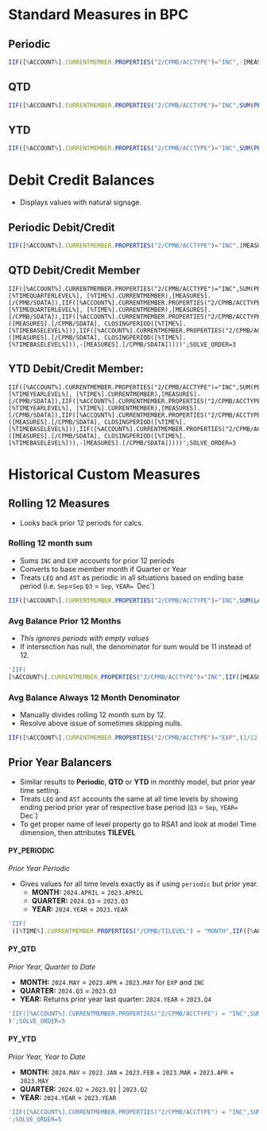 # Standard Measures in BPC

## Periodic
```jsx
IIF([%ACCOUNT%].CURRENTMEMBER.PROPERTIES("2/CPMB/ACCTYPE")="INC",-[MEASURES].[/CPMB/SDATA],IIF([%ACCOUNT%].CURRENTMEMBER.PROPERTIES("2/CPMB/ACCTYPE")="EXP",[MEASURES].[/CPMB/SDATA],IIF([%ACCOUNT%].CURRENTMEMBER.PROPERTIES("2/CPMB/ACCTYPE")="AST",([MEASURES].[/CPMB/SDATA], CLOSINGPERIOD([%TIME%].[%TIMEBASELEVEL%])),IIF([%ACCOUNT%].CURRENTMEMBER.PROPERTIES("2/CPMB/ACCTYPE")="LEQ",-([MEASURES].[/CPMB/SDATA], CLOSINGPERIOD([%TIME%].[%TIMEBASELEVEL%])),-[MEASURES].[/CPMB/SDATA]))))';SOLVE_ORDER=3
```
## QTD
```jsx
IIF([%ACCOUNT%].CURRENTMEMBER.PROPERTIES("2/CPMB/ACCTYPE")="INC",SUM(PERIODSTODATE([%TIME%].[%TIMEQUARTERLEVEL%], [%TIME%].CURRENTMEMBER),-[MEASURES].[/CPMB/SDATA]),IIF([%ACCOUNT%].CURRENTMEMBER.PROPERTIES("2/CPMB/ACCTYPE")="EXP",SUM(PERIODSTODATE([%TIME%].[%TIMEQUARTERLEVEL%], [%TIME%].CURRENTMEMBER),[MEASURES].[/CPMB/SDATA]),IIF([%ACCOUNT%].CURRENTMEMBER.PROPERTIES("2/CPMB/ACCTYPE")="AST",([MEASURES].[/CPMB/SDATA], CLOSINGPERIOD([%TIME%].[%TIMEBASELEVEL%])),IIF([%ACCOUNT%].CURRENTMEMBER.PROPERTIES("2/CPMB/ACCTYPE")="LEQ",-([MEASURES].[/CPMB/SDATA], CLOSINGPERIOD([%TIME%].[%TIMEBASELEVEL%])),-[MEASURES].[/CPMB/SDATA]))))';SOLVE_ORDER=3
```
## YTD
```jsx
IIF([%ACCOUNT%].CURRENTMEMBER.PROPERTIES("2/CPMB/ACCTYPE")="INC",SUM(PERIODSTODATE([%TIME%].[%TIMEQUARTERLEVEL%], [%TIME%].CURRENTMEMBER),-[MEASURES].[/CPMB/SDATA]),IIF([%ACCOUNT%].CURRENTMEMBER.PROPERTIES("2/CPMB/ACCTYPE")="EXP",SUM(PERIODSTODATE([%TIME%].[%TIMEQUARTERLEVEL%], [%TIME%].CURRENTMEMBER),[MEASURES].[/CPMB/SDATA]),IIF([%ACCOUNT%].CURRENTMEMBER.PROPERTIES("2/CPMB/ACCTYPE")="AST",([MEASURES].[/CPMB/SDATA], CLOSINGPERIOD([%TIME%].[%TIMEBASELEVEL%])),IIF([%ACCOUNT%].CURRENTMEMBER.PROPERTIES("2/CPMB/ACCTYPE")="LEQ",-([MEASURES].[/CPMB/SDATA], CLOSINGPERIOD([%TIME%].[%TIMEBASELEVEL%])),-[MEASURES].[/CPMB/SDATA]))))';SOLVE_ORDER=3
```

# Debit Credit Balances
- Displays values with natural signage.

## Periodic Debit/Credit

```jsx
IIF([%ACCOUNT%].CURRENTMEMBER.PROPERTIES("2/CPMB/ACCTYPE")="INC",[MEASURES].[/CPMB/SDATA],IIF([%ACCOUNT%].CURRENTMEMBER.PROPERTIES("2/CPMB/ACCTYPE")="EXP",[MEASURES].[/CPMB/SDATA],IIF([%ACCOUNT%].CURRENTMEMBER.PROPERTIES("2/CPMB/ACCTYPE")="AST",([MEASURES].[/CPMB/SDATA], CLOSINGPERIOD([%TIME%].[%TIMEBASELEVEL%])),IIF([%ACCOUNT%].CURRENTMEMBER.PROPERTIES("2/CPMB/ACCTYPE")="LEQ",([MEASURES].[/CPMB/SDATA], CLOSINGPERIOD([%TIME%].[%TIMEBASELEVEL%])),-[MEASURES].[/CPMB/SDATA]))))';SOLVE_ORDER=3 
```

## QTD Debit/Credit Member

```JSX
IIF([%ACCOUNT%].CURRENTMEMBER.PROPERTIES("2/CPMB/ACCTYPE")="INC",SUM(PERIODSTODATE([%TIME%].[%TIMEQUARTERLEVEL%], [%TIME%].CURRENTMEMBER),[MEASURES].[/CPMB/SDATA]),IIF([%ACCOUNT%].CURRENTMEMBER.PROPERTIES("2/CPMB/ACCTYPE")="EXP",SUM(PERIODSTODATE([%TIME%].[%TIMEQUARTERLEVEL%], [%TIME%].CURRENTMEMBER),[MEASURES].[/CPMB/SDATA]),IIF([%ACCOUNT%].CURRENTMEMBER.PROPERTIES("2/CPMB/ACCTYPE")="AST",([MEASURES].[/CPMB/SDATA], CLOSINGPERIOD([%TIME%].[%TIMEBASELEVEL%])),IIF([%ACCOUNT%].CURRENTMEMBER.PROPERTIES("2/CPMB/ACCTYPE")="LEQ",([MEASURES].[/CPMB/SDATA], CLOSINGPERIOD([%TIME%].[%TIMEBASELEVEL%])),-[MEASURES].[/CPMB/SDATA]))))';SOLVE_ORDER=3 
```

## YTD Debit/Credit Member: 

```JSX
IIF([%ACCOUNT%].CURRENTMEMBER.PROPERTIES("2/CPMB/ACCTYPE")="INC",SUM(PERIODSTODATE([%TIME%].[%TIMEYEARLEVEL%], [%TIME%].CURRENTMEMBER),[MEASURES].[/CPMB/SDATA]),IIF([%ACCOUNT%].CURRENTMEMBER.PROPERTIES("2/CPMB/ACCTYPE")="EXP",SUM(PERIODSTODATE([%TIME%].[%TIMEYEARLEVEL%], [%TIME%].CURRENTMEMBER),[MEASURES].[/CPMB/SDATA]),IIF([%ACCOUNT%].CURRENTMEMBER.PROPERTIES("2/CPMB/ACCTYPE")="AST",([MEASURES].[/CPMB/SDATA], CLOSINGPERIOD([%TIME%].[%TIMEBASELEVEL%])),IIF([%ACCOUNT%].CURRENTMEMBER.PROPERTIES("2/CPMB/ACCTYPE")="LEQ",([MEASURES].[/CPMB/SDATA], CLOSINGPERIOD([%TIME%].[%TIMEBASELEVEL%])),-[MEASURES].[/CPMB/SDATA]))))';SOLVE_ORDER=3
```

# Historical Custom Measures

## Rolling 12 Measures
- Looks back prior 12 periods for calcs.

### Rolling 12 month sum
- Sums `INC` and `EXP` accounts for prior 12 periods
- Converts to base member month if Quarter or Year
- Treats `LEQ` and `AST` as periodic in all situations based on ending base period (i.e. `Sep`=`Sep`   `Q3` = `Sep`, `YEAR= `Dec`)
```jsx
IIF([%ACCOUNT%].CURRENTMEMBER.PROPERTIES("2/CPMB/ACCTYPE")="INC",SUM(LASTPERIODS(12,CLOSINGPERIOD([%TIME%].[%TIMEBASELEVEL%])),-[MEASURES].[/CPMB/SDATA]),IIF([%ACCOUNT%].CURRENTMEMBER.PROPERTIES("2/CPMB/ACCTYPE")="EXP",SUM(LASTPERIODS(12,CLOSINGPERIOD([%TIME%].[%TIMEBASELEVEL%])),[MEASURES].[/CPMB/SDATA]),IIF([%ACCOUNT%].CURRENTMEMBER.PROPERTIES("2/CPMB/ACCTYPE")="AST",AVG(LASTPERIODS(12,CLOSINGPERIOD([%TIME%].[%TIMEBASELEVEL%])),[MEASURES].[/CPMB/SDATA]),IIF([%ACCOUNT%].CURRENTMEMBER.PROPERTIES("2/CPMB/ACCTYPE")="LEQ",AVG(LASTPERIODS(12,CLOSINGPERIOD([%TIME%].[%TIMEBASELEVEL%])),-[MEASURES].[/CPMB/SDATA]),-[MEASURES].[/CPMB/SDATA]))));SOLVE_ORDER=3
```

### Avg Balance Prior 12 Months
- _This ignores periods with empty values_
- If intersection has null, the denominator for sum would be 11 instead of 12.

```jsx
'IIF(
[%ACCOUNT%].CURRENTMEMBER.PROPERTIES("2/CPMB/ACCTYPE")="INC",IIF([MEASURES].[/CPMB/SDATA] <> 0, -[MEASURES].[/CPMB/SDATA]/12, NULL),IIF([%ACCOUNT%].CURRENTMEMBER.PROPERTIES("2/CPMB/ACCTYPE")="EXP",IIF([MEASURES].[/CPMB/SDATA] <> 0, [MEASURES].[/CPMB/SDATA]/12, NULL),IIF([%ACCOUNT%].CURRENTMEMBER.PROPERTIES("2/CPMB/ACCTYPE")="AST",IIF([MEASURES].[/CPMB/SDATA] <> 0, ([MEASURES].[/CPMB/SDATA], CLOSINGPERIOD([%TIME%].[%TIMEBASELEVEL%]))/12, NULL),IIF([%ACCOUNT%].CURRENTMEMBER.PROPERTIES("2/CPMB/ACCTYPE")="LEQ",IIF([MEASURES].[/CPMB/SDATA] <> 0, -([MEASURES].[/CPMB/SDATA], CLOSINGPERIOD([%TIME%].[%TIMEBASELEVEL%]))/12, NULL),IIF([MEASURES].[/CPMB/SDATA] <> 0, -[MEASURES].[/CPMB/SDATA]/12, NULL)))))';SOLVE_ORDER=3

```
### Avg Balance Always 12 Month Denominator
- Manually divides rolling 12 month sum by 12.
- Resolve above issue of sometimes skipping nulls.

```jsx
IIF([%ACCOUNT%].CURRENTMEMBER.PROPERTIES("2/CPMB/ACCTYPE")="EXP",(1/12)*SUM(LASTPERIODS(12,CLOSINGPERIOD([%TIME%].[%TIMEBASELEVEL%])),[MEASURES].[/CPMB/SDATA]),IIF([%ACCOUNT%].CURRENTMEMBER.PROPERTIES("2/CPMB/ACCTYPE")="INC",(1/12)*SUM(LASTPERIODS(12,CLOSINGPERIOD([%TIME%].[%TIMEBASELEVEL%])),-[MEASURES].[/CPMB/SDATA]),IIF([%ACCOUNT%].CURRENTMEMBER.PROPERTIES("2/CPMB/ACCTYPE")="LEQ",(1/12)*SUM(LASTPERIODS(12,CLOSINGPERIOD([%TIME%].[%TIMEBASELEVEL%])),-[MEASURES].[/CPMB/SDATA]),(1/12)*SUM(LASTPERIODS(12,CLOSINGPERIOD([%TIME%].[%TIMEBASELEVEL%])),[MEASURES].[/CPMB/SDATA]))));SOLVE_ORDER=3
```


## Prior Year Balancers
- Similar results to **Periodic**, **QTD** or **YTD** in monthly model, but prior year time setting.
- Treats `LEQ` and `AST` accounts the same at all time levels by showing ending period prior year of respective base period (`Q3` = `Sep`, `YEAR= `Dec`)
- To get proper name of level property go to RSA1 and look at model Time dimension, then attributes **TILEVEL**

#### PY_PERIODIC
_Prior Year Periodic_
- Gives values for all time levels exactly as if using `periodic` but prior year.
     -  **MONTH:** `2024.APRIL` = `2023.APRIL`
     -  **QUARTER:** `2024.Q3` = `2023.Q3`
     -  **YEAR:** `2024.YEAR` = `2023.YEAR`
       
```jsx
'IIF(
 ([%TIME%].CURRENTMEMBER.PROPERTIES("/CPMB/TILEVEL") = "MONTH",IIF([%ACCOUNT%].CURRENTMEMBER.PROPERTIES("2/CPMB/ACCTYPE")="INC",-([MEASURES].[/CPMB/SDATA],[%TIME%].CURRENTMEMBER.LAG(12)),IIF([%ACCOUNT%].CURRENTMEMBER.PROPERTIES("2/CPMB/ACCTYPE")="EXP",([MEASURES].[/CPMB/SDATA],[%TIME%].CURRENTMEMBER.LAG(12)),IIF([%ACCOUNT%].CURRENTMEMBER.PROPERTIES("2/CPMB/ACCTYPE")="AST",([MEASURES].[/CPMB/SDATA],CLOSINGPERIOD([%TIME%].[%TIMEBASELEVEL%],[%TIME%].CURRENTMEMBER.LAG(12))),IIF([%ACCOUNT%].CURRENTMEMBER.PROPERTIES("2/CPMB/ACCTYPE")="LEQ",-([MEASURES].[/CPMB/SDATA],CLOSINGPERIOD([%TIME%].[%TIMEBASELEVEL%],[%TIME%].CURRENTMEMBER.LAG(12))),0)))),IIF([%TIME%].CURRENTMEMBER.PROPERTIES("/CPMB/TILEVEL") = "YEAR",IIF([%ACCOUNT%].CURRENTMEMBER.PROPERTIES("2/CPMB/ACCTYPE")="INC",-([MEASURES].[/CPMB/SDATA],[%TIME%].CURRENTMEMBER.LAG(1)),IIF([%ACCOUNT%].CURRENTMEMBER.PROPERTIES("2/CPMB/ACCTYPE")="EXP",([MEASURES].[/CPMB/SDATA],[%TIME%].CURRENTMEMBER.LAG(1)),IIF([%ACCOUNT%].CURRENTMEMBER.PROPERTIES("2/CPMB/ACCTYPE")="AST",([MEASURES].[/CPMB/SDATA],CLOSINGPERIOD([%TIME%].[%TIMEBASELEVEL%],[%TIME%].CURRENTMEMBER.LAG(1))),IIF([%ACCOUNT%].CURRENTMEMBER.PROPERTIES("2/CPMB/ACCTYPE")="LEQ",-([MEASURES].[/CPMB/SDATA],CLOSINGPERIOD([%TIME%].[%TIMEBASELEVEL%],[%TIME%].CURRENTMEMBER.LAG(1))),0)))),IIF([%ACCOUNT%].CURRENTMEMBER.PROPERTIES("2/CPMB/ACCTYPE")="INC",-([MEASURES].[/CPMB/SDATA],[%TIME%].CURRENTMEMBER.LAG(4)),IIF([%ACCOUNT%].CURRENTMEMBER.PROPERTIES("2/CPMB/ACCTYPE")="EXP",([MEASURES].[/CPMB/SDATA],[%TIME%].CURRENTMEMBER.LAG(4)),IIF([%ACCOUNT%].CURRENTMEMBER.PROPERTIES("2/CPMB/ACCTYPE")="AST",([MEASURES].[/CPMB/SDATA],CLOSINGPERIOD([%TIME%].[%TIMEBASELEVEL%],[%TIME%].CURRENTMEMBER.LAG(4))),IIF([%ACCOUNT%].CURRENTMEMBER.PROPERTIES("2/CPMB/ACCTYPE")="LEQ",-([MEASURES].[/CPMB/SDATA],CLOSINGPERIOD([%TIME%].[%TIMEBASELEVEL%],[%TIME%].CURRENTMEMBER.LAG(4))),0))))))';SOLVE_ORDER=5
```

#### PY_QTD
_Prior Year, Quarter to Date_
- **MONTH:** `2024.MAY`  = `2023.APR` + `2023.MAY` for `EXP` and `INC`
- **QUARTER:** `2024.Q3` = `2023.Q3`
- **YEAR:** Returns prior year last quarter:  `2024.YEAR` = `2023.Q4`

```jsx
'IIF([%ACCOUNT%].CURRENTMEMBER.PROPERTIES("2/CPMB/ACCTYPE") = "INC",SUM(PERIODSTODATE([%TIME%].[%TIMEQUARTERLEVEL%], [%TIME%].CURRENTMEMBER.LAG(12)),-[MEASURES].[/CPMB/SDATA]),IIF([%ACCOUNT%].CURRENTMEMBER.PROPERTIES("2/CPMB/ACCTYPE") = "EXP",SUM(PERIODSTODATE([%TIME%].[%TIMEQUARTERLEVEL%], [%TIME%].CURRENTMEMBER.LAG(12)),[MEASURES].[/CPMB/SDATA]),IIF([%ACCOUNT%].CURRENTMEMBER.PROPERTIES("2/CPMB/ACCTYPE") = "AST",([MEASURES].[/CPMB/SDATA], CLOSINGPERIOD([%TIME%].[%TIMEBASELEVEL%], [%TIME%].CURRENTMEMBER.LAG(12))),IIF([%ACCOUNT%].CURRENTMEMBER.PROPERTIES("2/CPMB/ACCTYPE") = "LEQ",-([MEASURES].[/CPMB/SDATA], CLOSINGPERIOD([%TIME%].[%TIMEBASELEVEL%], [%TIME%].CURRENTMEMBER.LAG(12))),-([MEASURES].[/CPMB/SDATA], [%TIME%].CURRENTMEMBER.LAG(12)))))
)';SOLVE_ORDER=5
```

#### PY_YTD
_Prior Year, Year to Date_
- **MONTH:** `2024.MAY`  = `2023.JAN` + `2023.FEB` + `2023.MAR` + `2023.APR` + `2023.MAY`
- **QUARTER:** `2024.Q2` = `2023.Q1` | `2023.Q2`
- **YEAR:** `2024.YEAR` = `2023.YEAR`

```jsx
'IIF([%ACCOUNT%].CURRENTMEMBER.PROPERTIES("2/CPMB/ACCTYPE") = "INC",SUM(PERIODSTODATE([%TIME%].[%TIMEYEARLEVEL%], [%TIME%].CURRENTMEMBER.LAG(12)),-[MEASURES].[/CPMB/SDATA]),IIF([%ACCOUNT%].CURRENTMEMBER.PROPERTIES("2/CPMB/ACCTYPE") = "EXP",SUM(PERIODSTODATE([%TIME%].[%TIMEYEARLEVEL%], [%TIME%].CURRENTMEMBER.LAG(12)),[MEASURES].[/CPMB/SDATA]),IIF([%ACCOUNT%].CURRENTMEMBER.PROPERTIES("2/CPMB/ACCTYPE") = "AST",([MEASURES].[/CPMB/SDATA], CLOSINGPERIOD([%TIME%].[%TIMEBASELEVEL%], [%TIME%].CURRENTMEMBER.LAG(12))),IIF([%ACCOUNT%].CURRENTMEMBER.PROPERTIES("2/CPMB/ACCTYPE") = "LEQ",-([MEASURES].[/CPMB/SDATA], CLOSINGPERIOD([%TIME%].[%TIMEBASELEVEL%], [%TIME%].CURRENTMEMBER.LAG(12))),-([MEASURES].[/CPMB/SDATA], [%TIME%].CURRENTMEMBER.LAG(12))))))
';SOLVE_ORDER=5
```
